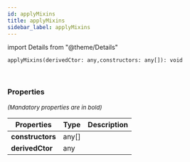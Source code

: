 ```yaml
---
id: applyMixins
title: applyMixins
sidebar_label: applyMixins
---
```


import Details from "@theme/Details"


```tsx
applyMixins(derivedCtor: any,constructors: any[]): void
```
<br/>



### Properties

<font size="2"><i>(Mandatory properties are in bold)</i></font>

| Properties | Type | Description |
| --------- | ---- | ----------- |
| **constructors** | any[] |  |
| **derivedCtor** | any |  |


